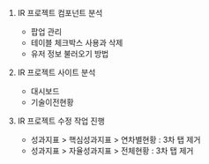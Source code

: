 1. IR 프로젝트 컴포넌트 분석
	- 팝업 관리
	- 테이블 체크박스 사용과 삭제
	- 유저 정보 불러오기 방법

2. IR 프로젝트 사이트 분석
	- 대시보드
	- 기술이전현황

4. IR 프로젝트 수정 작업 진행
	- 성과지표 > 핵심성과지표 > 연차별현황 : 3차 탭 제거
	- 성과지표 > 자율성과지표 > 전체현황 : 3차 탭 제거